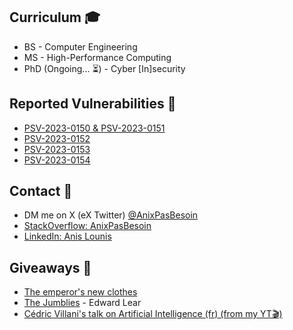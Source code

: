 ## Curriculum 🎓

- BS - Computer Engineering
- MS - High-Performance Computing
- PhD (Ongoing... ⏳) - Cyber [In]security

## Reported Vulnerabilities 🐞

- [PSV-2023-0150 & PSV-2023-0151](https://kb.netgear.com/000066030/Security-Advisory-for-Multiple-Vulnerabilities-on-Some-Extenders-PSV-2023-0150-PSV-2023-0151?article=000066030)
- [PSV-2023-0152](https://kb.netgear.com/000066029/Security-Advisory-for-Post-Authentication-Command-Injection-on-the-XR1000-PSV-2023-0152?article=000066029)
- [PSV-2023-0153](https://kb.netgear.com/000066028/Security-Advisory-for-Post-Authentication-Command-Injection-on-Some-Extenders-PSV-2023-0153?article=000066028)
- [PSV-2023-0154](https://kb.netgear.com/000066027/Security-Advisory-for-Post-Authentication-Command-Injection-on-the-R7000-PSV-2023-0154?article=000066027)

## Contact 📧

- DM me on X (eX Twitter) [@AnixPasBesoin](https://x.com/anixpasbesoin)
- [StackOverflow: AnixPasBesoin](https://stackoverflow.com/users/3503855/anis-lounis-aka-anixpasbesoin)
- [LinkedIn: Anis Lounis](https://www.linkedin.com/in/anis-lounis/)

## Giveaways 🎉

- [The emperor's new clothes](https://etc.usf.edu/lit2go/68/fairy-tales-and-other-traditional-stories/5637/the-emperors-new-clothes/)
- [The Jumblies](https://www.poetryfoundation.org/poems/54364/the-jumblies) - Edward Lear
- [Cédric Villani's talk on Artificial Intelligence (fr) (from my YT🎬)](https://www.youtube.com/watch?v=eAtCTi4x-Dg)